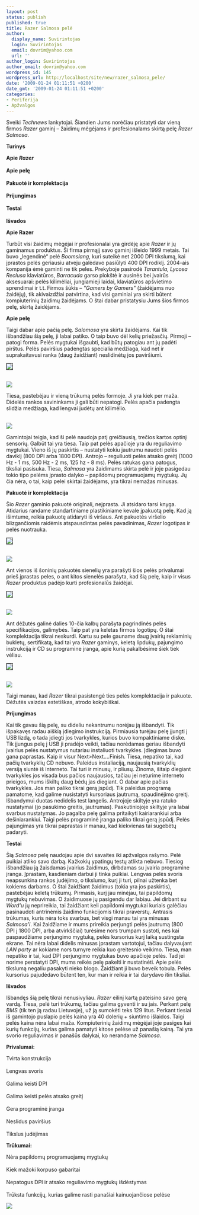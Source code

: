 ```yaml
---
layout: post
status: publish
published: true
title: Razer Salmosa pelė
author:
  display_name: Suvirintojas
  login: Suvirintojas
  email: dovrim@yahoo.com
  url: ''
author_login: Suvirintojas
author_email: dovrim@yahoo.com
wordpress_id: 145
wordpress_url: http://localhost/site/new/razer_salmosa_pele/
date: '2009-01-24 01:11:51 +0200'
date_gmt: '2009-01-24 01:11:51 +0200'
categories:
- Periferija
- Apžvalgos
---
```

<p>Sveiki <i>Technews</i> lankytojai. Šiandien Jums norėčiau pristatyti dar vieną firmos <i>Razer</i> gaminį – žaidimų mėgėjams ir profesionalams skirtą pelę <i>Razer Salmosa</i>.</p>
<p><b>Turinys</b></p>
<p><b>Apie <i>Razer</i></b><br />
<br /><b>Apie pelę</b><br />
<br /><b>Pakuotė ir komplektacija</b><br />
<br /><b>Prijungimas</b><br />
<br /><b>Testai</b><br />
<br /><b>Išvados</b></p>
<p><b>Apie Razer</b></p>
<p>Turbūt visi žaidimų mėgėjai ir profesionalai yra girdėję apie <i>Razer</i> ir jų gaminamus produktus. Ši firma pirmąjį savo gaminį išleido 1999 metais. Tai buvo „legendinė“ pelė <i>Boomslang</i>, kuri suteikė net 2000 DPI tikslumą, kai įprastos pelės geriausiu atveju galėdavo pasiūlyti 400 DPI rodiklį. 2004-ais kompanija ėmė gaminti ne tik peles. Prekyboje pasirodė <i>Tarantula, Lycosa Reclusa</i> klaviatūros, <i>Barracuda</i> garso plokštė ir ausinės bei įvairūs aksesuarai: pelės kilimėliai, jungiamieji laidai, klaviatūros apšvietimo sprendimai ir t.t. Firmos šūkis – <i>"Gamers by Gamers"</i> (žaidėjams nuo žaidėjų), tik akivaizdžiai patvirtina, kad visi gaminiai yra skirti būtent kompiuterinių žaidimų žaidėjams. O štai dabar pristatysiu Jums šios firmos pelę, skirtą žaidėjams.</p>
<p><b>Apie pelę</b></p>
<p>Taigi dabar apie pačią pelę. <i>Salomosa</i> yra skirta žaidėjams. Kai tik išbandžiau šią pelę, ji labai patiko. O taip buvo dėl kelių priežasčių. Pirmoji – patogi forma. Pelės mygtukai išgaubti, kad būtų patogiau ant jų padėti pirštus. Pelės paviršius padengtas specialia medžiaga, kad net ir suprakaitavusi ranka (daug žaidžiant) neslidinėtų jos paviršiumi.</p>
<p><a class="ns" href="http://svarke.technews.lt/Salmosa/foto%20dideles/pele.JPG">
<div class="imgright"><img src="http://svarke.technews.lt/Salmosa/foto%20mazos/pele.jpg" border="1" /></div>
<p></a><a class="ns" href="http://svarke.technews.lt/Salmosa/foto%20dideles/pelearti.JPG"><br /><img src="http://svarke.technews.lt/Salmosa/foto%20mazos/pelearti.jpg" /><br /></a></p>
<p>Tiesa, pastebėjau ir vieną trūkumą pelės formoje. Ji yra kiek per maža. Didelės rankos savininkams ji gali būti nepatogi. Pelės apačia padengta slidžia medžiaga, kad lengvai judėtų ant kilimėlio.</p>
<p><a class="ns" href="http://svarke.technews.lt/Salmosa/foto%20dideles/apacia.JPG"><br /><img src="http://svarke.technews.lt/Salmosa/foto%20mazos/apacia.jpg" /><br /></a></p>
<p>Gamintojai teigia, kad ši pelė naudoja patį greičiausią, trečios kartos optinį sensorių. Galbūt tai yra tiesa. Taip pat pelės apačioje yra du reguliavimo mygtukai. Vieno iš jų paskirtis – nustatyti kokiu jautrumu naudoti pelės daviklį (800 DPI arba 1800 DPI). Antrojo – reguliuoti pelės atsako greitį (1000 Hz - 1 ms, 500 Hz - 2 ms, 125 hz - 8 ms). Pelės ratukas gana patogus, tiksliai pasisuka. Tiesa, <i>Salmosa</i> yra žaidimams skirta pelė ir joje pasigedau tokio tipo pelėms įprasto dalyko – papildomų programuojamų mygtukų. Jų čia nėra, o tai, kaip pelei skirtai žaidėjams, yra tikrai nemažas minusas. </p>
<p><b>Pakuotė ir komplektacija</b></p>
<p>Šio <i>Razer</i> gaminio pakuotė originali, neįprasta. Ji atsidaro tarsi knyga. Atidarius randame standartiniame plastikiniame kevale įpakuotą pelę. Kad ją išimtume, reikia pakuotę atidaryti iš viršaus. Ant pakuotės viršelio blizgančiomis raidėmis atspausdintas pelės pavadinimas, <i>Razer</i> logotipas ir pelės nuotrauka. </p>
<p><a class="ns" href="http://svarke.technews.lt/Salmosa/foto%20dideles/atidarytadez.JPG">
<div class="imgright"><img src="http://svarke.technews.lt/Salmosa/foto%20mazos/atidarytadez.jpg" border="1" /></div>
<p></a><a class="ns" href="http://svarke.technews.lt/Salmosa/foto%20dideles/dezgalas.JPG"><br /><img src="http://svarke.technews.lt/Salmosa/foto%20mazos/dezgalas.jpg" /><br /></a></p>
<p>Ant vienos iš šoninių pakuotės sienelių yra parašyti šios pelės privalumai prieš įprastas peles, o ant kitos sienelės parašyta, kad šią pelę, kaip ir visus <i>Razer</i> produktus padėjo kurti profesionalūs žaidėjai.</p>
<p><a class="ns" href="http://svarke.technews.lt/Salmosa/foto%20dideles/dezsonas.JPG">
<div class="imgright"><img src="http://svarke.technews.lt/Salmosa/foto%20mazos/dezsonas.jpg" border="1" /></div>
<p></a><a class="ns" href="http://svarke.technews.lt/Salmosa/foto%20dideles/dezvirsus.JPG"><br /><img src="http://svarke.technews.lt/Salmosa/foto%20mazos/dezvirsus.jpg" /><br /></a></p>
<p>Ant dėžutės galinė dalies 10-čia kalbų parašyta pagrindinės pelės specifikacijos, galimybės. Taip pat yra keletas firmos logotipų. O štai komplektacija tikrai neskurdi. Kartu su pele gauname daug įvairių reklaminių bukletų, sertifikatą, kad tai yra <i>Razer</i> gaminys, keletą lipdukų, pajungimo instrukciją ir CD su programine įranga, apie kurią pakalbėsime šiek tiek vėliau.</p>
<p><a class="ns" href="http://svarke.technews.lt/Salmosa/foto%20dideles/komplektacija.JPG">
<div class="imgright"><img src="http://svarke.technews.lt/Salmosa/foto%20mazos/komplektacija.jpg" border="1" /></div>
<p></a><a class="ns" href="http://svarke.technews.lt/Salmosa/foto%20dideles/pelecd.JPG"><br /><img src="http://svarke.technews.lt/Salmosa/foto%20mazos/pelecd.jpg" /><br /></a></p>
<p>Taigi manau, kad <i>Razer</i> tikrai pasistengė ties pelės komplektacija ir pakuote. Dėžutės vaizdas estetiškas, atrodo kokybiškai. </p>
<p><b>Prijungimas</b></p>
<p>Kai tik gavau šią pelę, su dideliu nekantrumu norėjau ją išbandyti. Tik išpakavęs radau aiškią įdiegimo instrukciją. Pirmiausia turėjau pelę įjungti į USB lizdą, o tada įdiegti jos tvarkykles, kurios buvo kompaktiniame diske. Tik įjungus pelę į USB ji pradėjo veikti, tačiau norėdamas geriau išbandyti įvairius pelės nustatymus nutariau instaliuoti tvarkykles. Įdiegimas buvo gana paprastas. Kaip ir visur Next>Next....Finish. Tiesa, nepatiko tai, kad pačių tvarkyklių CD nebuvo. Paleidus instaliaciją, naujausią tvarkyklių versiją siuntė iš interneto. Tai turi ir minusų, ir pliusų. Žinoma, šitaip diegiant tvarkykles jos visada bus pačios naujausios, tačiau jei neturime interneto prieigos, mums iškiltų daug bėdų jas diegiant. O dabar apie pačias tvarkykles. Jos man paliko tikrai gerą įspūdį. Tik paleidus programą pamatome, kad galime nusistatyti kursoriaus jautrumą, spaudinėjimo greitį. Išbandymui duotas nedidelis test langelis. Antrojoje skiltyje yra ratuko nustatymai (jo pasukimo greitis, jautrumas). Paskutiniojoje skiltyje yra labai svarbus nustatymas. Jo pagalba pelę galima pritaikyti kairiarankiui arba dešiniarankiui. Taigi pelės programinė įranga paliko tikrai gerą įspūdį. Pelės pajungimas yra tikrai paprastas ir manau, kad kiekvienas tai sugebėtų padaryti. </p>
<p><b>Testai</b></p>
<p>Šią <i>Salmosa</i> pelę naudojau apie dvi savaites iki apžvalgos rašymo. Pelė puikiai atliko savo darbą. Kažkokių ypatingų testų atlikta nebuvo. Tiesiog išbandžiau ją žaisdamas įvairius žaidimus, dirbdamas su įvairia programine įranga. Įprastam, kasdieniam darbui ji tinka puikiai. Lengvas pelės svoris neapsunkina rankos judėjimo, o tikslumo, kurį ji turi, pilnai užtenka bet kokiems darbams. O štai žaidžiant žaidimus (tokia yra jos paskirtis), pastebėjau keletą trūkumų. Pirmasis, kurį jau minėjau, tai papildomų mygtukų nebuvimas. O žaidimuose jų pasigendu dar labiau. Jei dirbant su <i>Word‘u</i> jų neprireikia, tai žaidžiant keli papildomi mygtukai kuriais galėčiau pasinaudoti antrinėmis žaidimo funkcijomis tikrai praverstų. Antrasis trūkumas, kuris nėra toks svarbus, bet visgi manau tai yra minusas <i>Salmosa'i</i>. Kai žaidžiame ir mums prireikia perjungti pelės jautrumą (800 DPI į 1800 DPI, arba atvirkščiai) turėsime nors trumpam sustoti, nes kai paspaudžiame perjungimo mygtuką, pelės kursorius kurį laiką sustingsta ekrane. Tai nėra labai didelis minusas įprastam vartotojui, tačiau dalyvaujant <i>LAN party</i> ar kokiame nors turnyre reikia kuo greitesnio veikimo. Tiesa, man nepatiko ir tai, kad DPI perjungimo mygtukas buvo apačioje pelės. Tad jei norime perstatyti DPI, mums reikės pelę pakelti ir nustatinėti. Apie pelės tikslumą negaliu pasakyti nieko blogo. Žaidžiant ji buvo beveik tobula. Pelės kursorius pajudėdavo būtent ten, kur man ir reikia ir tai darydavo itin tiksliai.  </p>
<p><b>Išvados</b></p>
<p>Išbandęs šią pelę tikrai nenusivyliau. <i>Razer</i> eilinį kartą pateisino savo gerą vardą. Tiesa, pelė turi trūkumų, tačiau galima gyventi ir su jais.  Perkant pelę <i>BMS</i> (tik ten ją radau Lietuvoje), už ją sumokėti teks 129 litus. Perkant tiesiai iš gamintojo puslapio pelės kaina yra 40 dolerių + siuntimo išlaidos. Taigi pelės kaina nėra labai maža. Kompiuterinių žaidimų mėgėjai joje pasiges kai kurių funkcijų, kurias galima pamatyti kitose pelėse už panašią kainą. Tai yra svorio reguliavimas ir panašūs dalykai, ko nerandame <i>Salmosa</i>. </p>
<p><b>Privalumai:</b></p>
<p>Tvirta konstrukcija<br />
<br />Lengvas svoris<br />
<br />Galima keisti DPI<br />
<br />Galima keisti pelės atsako greitį<br />
<br />Gera programinė įranga<br />
<br />Neslidus paviršius<br />
<br />Tikslus judėjimas</p>
<p><b>Trūkumai:</b></p>
<p>Nėra papildomų programuojamų mygtukų<br />
<br />Kiek mažoki korpuso gabaritai<br />
<br />Nepatogus DPI ir atsako reguliavimo mygtukų išdėstymas<br />
<br />Trūksta funkcijų, kurias galime rasti panašiai kainuojančiose pelėse</p>
<p><img src="http://svarke.technews.lt/Piranha/razer-logo-whitebg.jpg" /></p>
